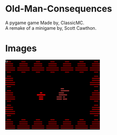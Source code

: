 # Old-Man-Consequences
A pygame game
Made by, ClassicMC.  
A remake of a minigame by, Scott Cawthon.
# Images 
![screenshot](screenshots/s.png)

